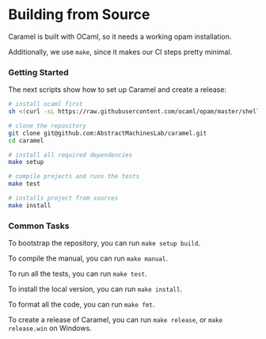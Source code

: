 # Building from Source

Caramel is built with OCaml, so it needs a working opam installation.

Additionally, we use `make`, since it makes our CI steps pretty minimal.

### Getting Started

The next scripts show how to set up Caramel and create a release:

```zsh
# install ocaml first
sh <(curl -sL https://raw.githubusercontent.com/ocaml/opam/master/shell/install.sh)

# clone the repository
git clone git@github.com:AbstractMachinesLab/caramel.git
cd caramel

# install all required dependencies
make setup

# compile projects and runs the tests
make test

# installs project from sources
make install
```

### Common Tasks

To bootstrap the repository, you can run `make setup build`.

To compile the manual, you can run `make manual`.

To run all the tests, you can run `make test`.

To install the local version, you can run `make install`.

To format all the code, you can run `make fmt`.

To create a release of Caramel, you can run `make release`, or `make release.win` on
Windows.
